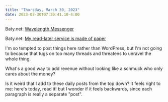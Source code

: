 ```yaml
---
title: "Thursday, March 30, 2023"
date: 2023-03-30T07:30:41.10-4:00
---
```


Baty.net: [Wavelength Messenger](https://baty.net/2023/wavelength-messenger)

Baty.net: [My read-later service is made of paper](https://baty.net/2023/my-read-later-service-is-made-of-paper)

I'm so tempted to post things here rather than WordPress, but I'm not going to because that tugs on too many threads and threatens to unravel the whole thing.

What's a good way to add revenue without looking like a schmuck who only cares about the money?

Is it weird that I add to these daily posts from the top down? It feels right to me: here's today, read it! but I wonder if it feels backwards, since each paragraph is really a separate "post".
